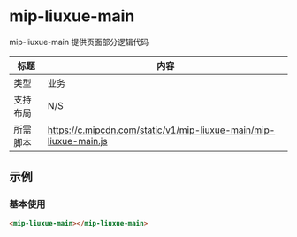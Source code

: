 ﻿# mip-liuxue-main

mip-liuxue-main 提供页面部分逻辑代码

标题|内容
----|----
类型|业务
支持布局|N/S
所需脚本|https://c.mipcdn.com/static/v1/mip-liuxue-main/mip-liuxue-main.js

## 示例

### 基本使用

```html
<mip-liuxue-main></mip-liuxue-main>
```
